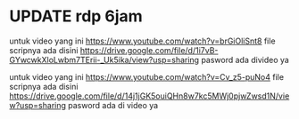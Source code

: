 # UPDATE rdp 6jam

untuk video yang ini https://www.youtube.com/watch?v=brGiOliSnt8 file scripnya ada disini https://drive.google.com/file/d/1i7vB-GYwcwkXloLwbm7TErii-_Uk5ika/view?usp=sharing pasword ada divideo ya

untuk video yang ini https://www.youtube.com/watch?v=Cv_z5-puNo4 file scripnya ada disini https://drive.google.com/file/d/14j1jGK5ouiQHn8w7kc5MWj0pjwZwsd1N/view?usp=sharing pasword ada di video ya

